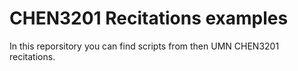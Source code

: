 # CHEN3201 Recitations examples

In this reporsitory you can find scripts from then UMN CHEN3201 recitations.
